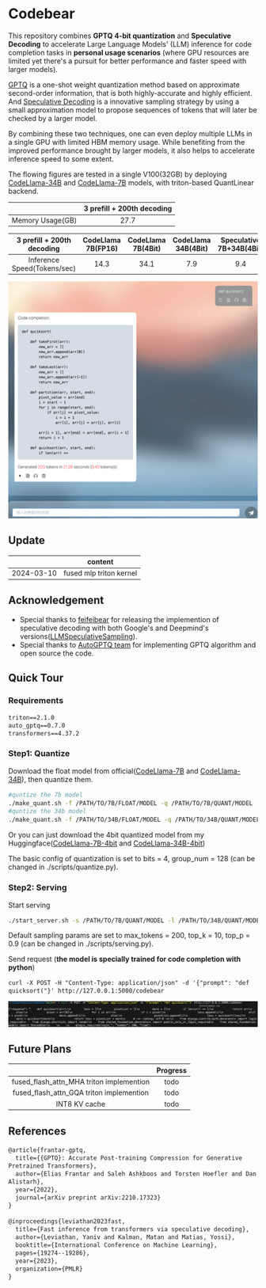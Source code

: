 # Codebear
This repository combines **GPTQ 4-bit quantization** and **Speculative Decoding** to accelerate Large Language Models' (LLM) inference for code completion tasks in **personal usage scenarios** (where GPU resources are limited yet there's a pursuit for better performance and faster speed with larger models).

[GPTQ](https://arxiv.org/abs/2210.17323) is a one-shot weight quantization method based on approximate second-order information, that is both highly-accurate and highly efficient. And [Speculative Decoding](https://arxiv.org/abs/2302.01318) is a innovative sampling strategy by using a small approximation model to propose sequences of tokens that will later be checked by a larger model. 

By combining these two techniques, one can even deploy multiple LLMs in a single GPU with limited HBM memory usage. While benefiting from the improved performance brought by larger models, it also helps to accelerate inference speed to some extent.

The flowing figures are tested in a single V100(32GB) by deploying [CodeLlama-34B](https://huggingface.co/codellama/CodeLlama-34b-Python-hf) and [CodeLlama-7B](https://huggingface.co/codellama/CodeLlama-7b-Python-hf) models, with triton-based QuantLinear backend.

|        | 3 prefill + 200th decoding |
|  :----:  | :----:  |
| Memory Usage(GB)  | 27.7 | 


| 3 prefill + 200th decoding| CodeLlama 7B(FP16) |CodeLlama 7B(4Bit) |CodeLlama 34B(4Bit) |Speculative 7B+34B(4Bit)|
|  :----:  | :----:  |:----:  |:----:  |:----:  |
| Inference Speed(Tokens/sec)  | 14.3 | 34.1 | 7.9 | 9.4 | 

![alt text](images/result.png)


## Update
|        | content |
|  :----:  | :----:  |
| 2024-03-10| fused mlp triton kernel| 

## Acknowledgement

- Special thanks to [feifeibear](https://github.com/feifeibear) for releasing the implemention of speculative decoding with both Google's and Deepmind's versions([LLMSpeculativeSampling](https://github.com/feifeibear/LLMSpeculativeSampling)).
- Special thanks to [AutoGPTQ team](https://github.com/AutoGPTQ/) for implementing GPTQ algorithm and open source the code.

## Quick Tour
### Requirements
```
triton==2.1.0
auto_gptq==0.7.0
transformers==4.37.2
```

### Step1: Quantize
Download the float model from official([CodeLlama-7B](https://huggingface.co/codellama/) and [CodeLlama-34B](https://huggingface.co/codellama/CodeLlama-34b-Python-hf)), then quantize them.
```bash
#quntize the 7b model
./make_quant.sh -f /PATH/TO/7B/FLOAT/MODEL -q /PATH/TO/7B/QUANT/MODEL
#quntize the 34b model
./make_quant.sh -f /PATH/TO/34B/FLOAT/MODEL -q /PATH/TO/34B/QUANT/MODEL
```
Or you can just download the 4bit quantized model from my Huggingface([CodeLlama-7B-4bit](https://huggingface.co/guaguabear/codebear-7b-4bit) and [CodeLlama-34B-4bit](https://huggingface.co/guaguabear/codebear-34b-4bit))

The basic config of quantization is set to bits = 4, group_num = 128 (can be changed in ./scripts/quantize.py).

### Step2: Serving
Start serving
```bash
./start_server.sh -s /PATH/TO/7B/QUANT/MODEL -l /PATH/TO/34B/QUANT/MODEL -t /PATH/TO/7B/FLOAT/MODEL
```
Default sampling params are set to max_tokens = 200, top_k = 10, top_p = 0.9 (can be changed in ./scripts/serving.py).

Send request (**the model is specially trained for code completion with python**)
```
curl -X POST -H "Content-Type: application/json" -d '{"prompt": "def quicksort("}' http://127.0.0.1:5000/codebear
```
![alt text](images/request.png)



## Future Plans

|        | Progress |
|  :----:  | :----:  |
| fused_flash_attn_MHA triton implemention| todo | 
| fused_flash_attn_GQA triton implemention| todo |
| INT8 KV cache| todo |


## References
```
@article{frantar-gptq,
  title={{GPTQ}: Accurate Post-training Compression for Generative Pretrained Transformers}, 
  author={Elias Frantar and Saleh Ashkboos and Torsten Hoefler and Dan Alistarh},
  year={2022},
  journal={arXiv preprint arXiv:2210.17323}
}

@inproceedings{leviathan2023fast,
  title={Fast inference from transformers via speculative decoding},
  author={Leviathan, Yaniv and Kalman, Matan and Matias, Yossi},
  booktitle={International Conference on Machine Learning},
  pages={19274--19286},
  year={2023},
  organization={PMLR}
}

```